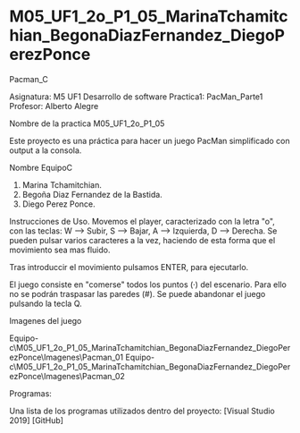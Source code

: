 # M05_UF1_2o_P1_05_MarinaTchamitchian_BegonaDiazFernandez_DiegoPerezPonce
Pacman_C

Asignatura: M5 UF1 Desarrollo de software
Practica1:  PacMan_Parte1
Profesor:   Alberto Alegre


Nombre de la practica M05_UF1_2o_P1_05

Este proyecto es una práctica para hacer un juego PacMan simplificado con output a la consola.


Nombre EquipoC
1. Marina Tchamitchian.
2. Begoña Diaz Fernandez de la Bastida.
3. Diego Perez Ponce.

Instrucciones de Uso.
Movemos el player, caracterizado con la letra "o", con las teclas:
          W --> Subir,
          S --> Bajar,
          A --> Izquierda, 
          D --> Derecha.
Se pueden pulsar varios caracteres a la vez, haciendo de esta forma que el movimiento sea mas fluido.

Tras introduccir el movimiento pulsamos ENTER, para ejecutarlo.

El juego consiste en "comerse" todos los puntos (·) del escenario. Para ello no se podrán traspasar las paredes (#).
Se puede abandonar el juego pulsando la tecla Q.

Imagenes del juego

Equipo-c\M05_UF1_2o_P1_05_MarinaTchamitchian_BegonaDiazFernandez_DiegoPerezPonce\Imagenes\Pacman_01
Equipo-c\M05_UF1_2o_P1_05_MarinaTchamitchian_BegonaDiazFernandez_DiegoPerezPonce\Imagenes\Pacman_02



Programas:

Una lista de los programas utilizados dentro del proyecto:
 [Visual Studio 2019] 
 [GitHub]
